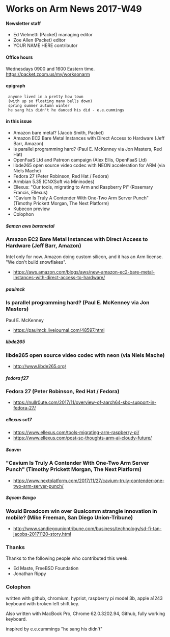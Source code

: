 # Works on Arm News 2017-W49

#### Newsletter staff

* Ed Vielmetti (Packet) managing editor
* Zoe Allen (Packet) editor
* YOUR NAME HERE contributor

#### Office hours

Wednesdays 0900 and 1600 Eastern time. https://packet.zoom.us/my/worksonarm

#### epigraph

```
 anyone lived in a pretty how town
 (with up so floating many bells down)
 spring summer autumn winter
 he sang his didn't he danced his did - e.e.cummings
```       

#### in this issue

* Amazon bare metal? (Jacob Smith, Packet)
* Amazon EC2 Bare Metal Instances with Direct Access to Hardware (Jeff Barr, Amazon)
* Is parallel programming hard? (Paul E. McKenney via Jon Masters, Red Hat)
* OpenFaaS Ltd and Patreon campaign (Alex Ellis, OpenFaaS Ltd)
* libde265 open source video codec with NEON acceleration for ARM (via Niels Mache)
* Fedora 27 (Peter Robinson, Red Hat / Fedora)
* Armbian 5.35 (CNXSoft via Mininodes)
* Ellexus: "Our tools, migrating to Arm and Raspberry Pi" (Rosemary Francis, Ellexus)
* "Cavium Is Truly A Contender With One-Two Arm Server Punch" (Timothy Prickett Morgan, The Next Platform)
* Kubecon preview
* Colophon

##### $amzn aws baremetal
### Amazon EC2 Bare Metal Instances with Direct Access to Hardware (Jeff Barr, Amazon)

Intel only for now. Amazon doing custom silicon, and it has an Arm license. "We don't build snowflakes".

* https://aws.amazon.com/blogs/aws/new-amazon-ec2-bare-metal-instances-with-direct-access-to-hardware/

##### paulmck
### Is parallel programming hard? (Paul E. McKenney via Jon Masters)

Paul E. McKenney

* https://paulmck.livejournal.com/48597.html

##### libde265
### libde265 open source video codec with neon (via Niels Mache)

* http://www.libde265.org/


##### fedora f27
### Fedora 27 (Peter Robinson, Red Hat / Fedora)

* https://nullr0ute.com/2017/11/overview-of-aarch64-sbc-support-in-fedora-27/

##### ellexus sc17

* https://www.ellexus.com/tools-migrating-arm-raspberry-pi/
* https://www.ellexus.com/post-sc-thoughts-arm-ai-cloudy-future/

##### $cavm
### "Cavium Is Truly A Contender With One-Two Arm Server Punch" (Timothy Prickett Morgan, The Next Platform)

* https://www.nextplatform.com/2017/11/27/cavium-truly-contender-one-two-arm-server-punch/

##### $qcom $avgo
### Would Broadcom win over Qualcomm strangle innovation in mobile? (Mike Freeman, San Diego Union-Tribune)

* http://www.sandiegouniontribune.com/business/technology/sd-fi-tan-jacobs-20171120-story.html

### Thanks

Thanks to the following people who contributed this week.

* Ed Maste, FreeBSD Foundation
* Jonathan Rippy

### Colophon

written with github, chromium, hypriot, raspberry pi model 3b, apple a1243 keyboard with broken left shift key.

Also written with MacBook Pro, Chrome 62.0.3202.94, Github, fully working keyboard.

inspired by e.e.cummings "he sang his didn't"
